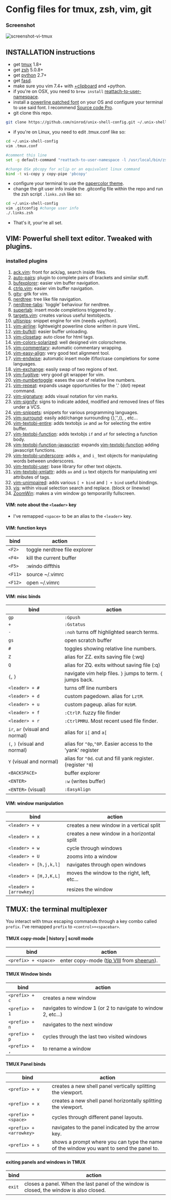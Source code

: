 # Config files for __tmux, zsh, vim, git__

### Screenshot
![screenshot-vi-tmux](https://raw.githubusercontent.com/ninrod/unix-shell-config/misc/images/papercolor-screenshot.png)

## INSTALLATION instructions

* get [tmux][tmux_link] 1.8+
* get [zsh][zsh_link] 5.0.8+
* get [python][python_link] 2.7+
* get [fasd][fasd_link].
* make sure you vim 7.4+ with [+clipboard][vim_clipboard_link] and +python.
* if you're on OSX, you need to `brew install` [reattach-to-user-namespace][reattach_link].
* install a [powerline patched font][powerline_fonts] on your OS and configure your terminal to use said font.
  I recommend [Source code Pro][saucecode_link].
* git clone this repo.

```sh
git clone https://github.com/ninrod/unix-shell-config.git ~/.unix-shell-config
```

* if you're on Linux, you need to edit .tmux.conf like so:

```sh
cd ~/.unix-shell-config
vim .tmux.conf

#comment this line
set -g default-command "reattach-to-user-namespace -l /usr/local/bin/zsh"

#change OSx pbcopy for xclip or an equivalent linux command
bind -t vi-copy y copy-pipe 'pbcopy'
```

* configure your terminal to use the [papercolor theme][papercolor_link].
* change the git user info inside the .gitconfig file within the repo and run the zsh script `.links.zsh` like so:

```sh
cd ~/.unix-shell-config
vim .gitconfig #change user info
./.links.zsh
```

* That's it, your're all set.

## VIM: Powerful shell text editor. Tweaked with plugins.

### installed plugins
01. [ack.vim][ack.vim_link]: front for ack/ag, search inside files.
02. [auto-pairs][auto-pairs_link]: plugin to complete pairs of brackets and similar stuff.
03. [bufexplorer][bufexplorer_link]: easier vim buffer navigation.
04. [ctrlp.vim][ctlrp_link]: easier vim buffer navigation.
05. [gitv][gitv_link]: gitk for vim.
06. [nerdtree][nerdtree_link]: tree like file navigation.
07. [nerdtree-tabs][nerdtree-tabs_link]: 'toggle' behaviour for nerdtree.
08. [supertab][supertab_link]: insert mode completions triggered by <TAB>.
09. [targets.vim][targets_link]: creates various useful textobjects.
10. [ultisnips][ultisnips_link]: snippet engine for vim (needs +python).
11. [vim-airline][airline_link]: lightweight powerline clone written in pure VimL.
12. [vim-bufkill][bufkill_link]: easier buffer unloading.
13. [vim-closetag][closetag_link]: auto close for html tags.
14. [vim-colors-solarized][vim-colors-solarized_link]: well designed vim colorscheme.
15. [vim-commentary][vim-commentary_link]: automatic commentary wrapping.
16. [vim-easy-align][vim-easy-align_link]: very good text alignment tool.
17. [vim-endwise][vim-endwise_link]: automatic insert mode if/for/case completions for some languages.
18. [vim-exchange][vim-exchange_link]: easily swap of two regions of text.
19. [vim-fugitive][vim-fugitive_link]: very good git wrapper for vim.
20. [vim-numbertoggle][vim-numbertoggle_link]: eases the use of relative line numbers.
21. [vim-repeat][vim-repeat_link]: expands usage opportunities for the '.' (dot) repeat command.
22. [vim-signature][vim-signature_link]: adds visual notation for vim marks.
23. [vim-signify][vim-signify_link]: signs to indicate added, modified and removed lines of files under a VCS.
24. [vim-snippets][vim-snippets_link]: snippets for various programming languages.
25. [vim-surround][vim-surround_link]: easily add/change surrounding {},'',(), <htmltags>, etc...
26. [vim-textobj-entire][vim-textobj-entire_link]: adds textobjs `ie` and `ae` for selecting the entire buffer.
27. [vim-textobj-function][vim-textobj-function_link]: adds textobjs `if` and `af` for selecting a function body.
28. [vim-textobj-function-javascript][vim-textobj-function-javascript_link]: expands [vim-textobj-function][vim-textobj-function_link] adding javascript functions.
29. [vim-textobj-underscore][vim-textobj-underscore_link]: adds `a_` and `i_` text objects for manipulating words between underscores.
30. [vim-textobj-user][vim-textobj-user_link]: base library for other text objects.
31. [vim-textobj-xmlattr][vim-textobj-xmlattr_link]: adds `ax` and `ix` text objects for manipulating xml attributes of tags.
32. [vim-unimpaired][vim-unimpaired_link]: adds various `[ + bind` and `] + bind` useful bindings.
33. [vis][vis_link]: within visual selection search and replace. (block or linewise)
34. [ZoomWin][ZoomWin_link]: makes a vim window go temporarilly fullscreen.

#### VIM: note about the `<leader>` key

* I've remapped `<space>` to be an alias to the `<leader>` key.

#### VIM: function keys
bind                         | action
-----------------------------|-------------------------------------------
`<F2>`  | toggle nerdtree file explorer
`<F4>`  | kill the current buffer
`<F5>`  | :windo diffthis
`<F11>` | source ~/.vimrc
`<F12>` | open ~/.vimrc

#### VIM: misc binds

bind                           | action
------------------------       | ------------------------------------------
`gp`                           | `:Gpush`
`+`                            | `:Gstatus`
`-`                            | `:noh` turns off highlighted search terms.
`gs`                           | open scratch buffer
`#`                            | toggles showing relative line numbers.
`Z`                            | alias for ZZ. exits saving file (:wq)
`Q`                            | alias for ZQ. exits without saving file (:q)
`{`, `}`                       | navigate vim help files. `}` jumps to term. `{` jumps back.
`<leader> + #`                 | turns off line numbers
`<leader> + d`                 | custom pagedown. alias for `LztM`.
`<leader> + u`                 | custom pageup. alias for `HzbM`.
`<leader> + f`                 | `:CtrlP`. fuzzy file finder
`<leader> + r`                 | `:CtrlPMRU`. Most recent used file finder.
`ir`, `ar` (visual and normal) | alias for `i[` and `a[`
`(`, `)` (visual and normal)   | alias for `"0p`,`"0P`. Easier access to the 'yank' register
`Y` (visual and normal)        | alias for `"0d`. cut and fill yank register. (register `"0`)
`<BACKSPACE>`                  | buffer explorer
`<ENTER>`                      | `:w` (writes buffer)
`<ENTER>` (visual)             | `:EasyAlign`

#### VIM: window manipulation

bind                   | action
-----------------------|------------------------------------------
`<leader> + v`         | creates a new window in a vertical split
`<leader> + x`         | creates a new window in a horizontal split
`<leader> + w`         | cycle through windows
`<leader> + U`         | zooms into a window
`<leader> + [h,j,k,l]` | navigates through open windows
`<leader> + [H,J,K,L]` | moves the window to the right, left, etc...
`<leader> + [arrowkey]`| resizes the window

## TMUX: the terminal multiplexer

You interact with tmux escaping commands through a key combo called `prefix`. I've remapped `prefix` to `<control>+<spacebar>`.

#### TMUX copy-mode | history | scroll mode

bind                 | action
-------------------- | -----------------------------------------------------------
`<prefix> + <space>` | enter copy-mode ([tip VIII][sheerun_tip_link] from [sheerun][sheerun_link]).

#### TMUX Window binds

bind           | action
-------------- | ------------------------------------------------------------
`<prefix> + c` | creates a new window
`<prefix> + 1` | navigates to window 1 (or 2 to navigate to window 2, etc...)
`<prefix> + n` | navigates to the next window
`<prefix> + p` | cycles through the last two visited windows
`<prefix> + ,` | to rename a window

#### TMUX Panel binds

bind                          | action
----------------------------- | ----------------------------------------------------------------------------------------
`<prefix> + v`                | creates a new shell panel vertically splitting the viewport.
`<prefix> + x`                | creates a new shell panel horizontally splitting the viewport.
`<prefix> + <space>`          | cycles through different panel layouts.
`<prefix> + <arrowkey>` | navigates to the panel indicated by the arrow key.
`<prefix> + s`                | shows a prompt where you can type the name of the window you want to send the panel to.

#### exiting panels and windows in TMUX

bind                           | action
------------------------------ | -----------------------------------------------------------------------------------------
`exit`                         | closes a panel. When the last panel of the window is closed, the window is also closed.


[vim_clipboard_link]: <http://vimcasts.org/blog/2013/11/getting-vim-with-clipboard-support>
[papercolor_link]: <https://github.com/NLKNguyen/papercolor-theme.git>
[powerline_fonts]: <https://github.com/powerline/fonts.git>
[fasd_link]: <https://github.com/clvv/fasd.git>
[tmux_link]: <https://github.com/tmux/tmux.git>
[zsh_link]: <https://github.com/zsh-users/zsh.git>
[solarized_link]: <https://github.com/altercation/solarized.git>
[saucecode_link]: <https://github.com/powerline/fonts/raw/master/SourceCodePro/Sauce%20Code%20Powerline%20Regular.otf>
[reattach_link]: <https://github.com/ChrisJohnsen/tmux-MacOSX-pasteboard.git>
[ruby_link]: <https://github.com/ruby/ruby.git>
[python_link]: <http://python.org>
[sheerun_tip_link]: <https://sheerun.net/2014/03/21/how-to-boost-your-vim-productivity/>
[sheerun_link]: <https://github.com/sheerun>


[ack.vim_link]: <https://github.com/mileszs/ack.vim>
[auto-pairs_link]: <https://github.com/jiangmiao/auto-pairs.git>
[bufexplorer_link]: <https://github.com/jlanzarotta/bufexplorer.git>
[ctlrp_link]: <https://github.com/ctrlpvim/ctrlp.vim.git>
[gitv_link]: <https://github.com/ctrlpvim/ctrlp.vim.git>
[nerdtree_link]: <https://github.com/scrooloose/nerdtree.git>
[supertab_link]: <https://github.com/ervandew/supertab.git>
[targets_link]: <https://github.com/wellle/targets.vim.git>
[ultisnips_link]: <https://github.com/SirVer/ultisnips.git>
[airline_link]: <https://github.com/bling/vim-airline.git>
[bufkill_link]: <https://github.com/qpkorr/vim-bufkill.git>
[closetag_link]: <https://github.com/alvan/vim-closetag.git>
[vim-colors-solarized_link]: <https://github.com/altercation/vim-colors-solarized.git>
[vim-commentary_link]: <https://github.com/tpope/vim-commentary.git>
[vim-easy-align_link]: <https://github.com/junegunn/vim-easy-align.git>
[fzf_link]: <https://github.com/junegunn/fzf.git>
[vim-endwise_link]: <https://github.com/tpope/vim-endwise.git>
[vim-exchange_link]: <https://github.com/tommcdo/vim-exchange.git>
[vim-fugitive_link]: <https://github.com/tpope/vim-fugitive.git>
[nerdtree-tabs_link]: <https://github.com/jistr/vim-nerdtree-tabs.git>
[vim-numbertoggle_link]: <https://github.com/jeffkreeftmeijer/vim-numbertoggle.git>
[vim-repeat_link]: <https://github.com/tpope/vim-repeat.git>
[vim-signature_link]: <https://github.com/kshenoy/vim-signature.git>
[vim-signify_link]: <https://github.com/mhinz/vim-signify.git>
[vim-snippets_link]: <https://github.com/honza/vim-snippets.git>
[vim-surround_link]: <https://github.com/tpope/vim-surround.git>
[vim-textobj-entire_link]: <https://github.com/kana/vim-textobj-entire.git>
[vim-textobj-function_link]: <https://github.com/kana/vim-textobj-function.git>
[vim-textobj-function-javascript_link]: <https://github.com/thinca/vim-textobj-function-javascript.git>
[vim-textobj-underscore_link]: <https://github.com/lucapette/vim-textobj-underscore.git>
[vim-textobj-user_link]: <https://github.com/kana/vim-textobj-user.git>
[vim-textobj-xmlattr_link]: <https://github.com/whatyouhide/vim-textobj-xmlattr.git>
[vim-unimpaired_link]: <https://github.com/tpope/vim-unimpaired.git>
[vis_link]: <https://github.com/sencer/vis.git>
[ZoomWin_link]: <https://github.com/regedarek/ZoomWin.git>
